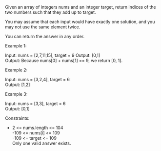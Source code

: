 Given an array of integers nums and an integer target, return indices of the two numbers such that they add up to target.

You may assume that each input would have exactly one solution, and you may not use the same element twice.

You can return the answer in any order.

 

Example 1:

 Input: nums = [2,7,11,15], target = 9
 Output: [0,1]  
 Output: Because nums[0] + nums[1] == 9, we return [0, 1].

Example 2:

Input: nums = [3,2,4], target = 6  
Output: [1,2]

Example 3:

Input: nums = [3,3], target = 6  
Output: [0,1]
 

Constraints:

- 2 <= nums.length <= 104  
-109 <= nums[i] <= 109  
-109 <= target <= 109  
Only one valid answer exists.
